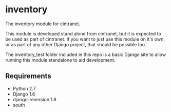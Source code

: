 inventory
=========

The inventory module for cintranet.

This module is developed stand alone from cintranet, but it is expected to be used as part
of cintranet. If you want to just use this module on it's own, or as part of any other Django
project, that should be possible too.

The inventory_test folder included in this repo is a basic Django site to allow running this
module standalone to aid development.

Requirements
------------

* Python 2.7
* Django 1.6
* django-reversion 1.8
* south


